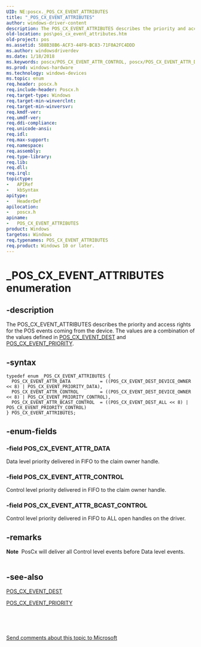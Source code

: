 ```yaml
---
UID: NE:poscx._POS_CX_EVENT_ATTRIBUTES
title: "_POS_CX_EVENT_ATTRIBUTES"
author: windows-driver-content
description: The POS_CX_EVENT_ATTRIBUTES describes the priority and access rights for the POS events coming from the device. The values are a combination of the values defined in POS_CX_EVENT_DEST and POS_CX_EVENT_PRIORITY.
old-location: pos\pos_cx_event_attributes.htm
old-project: pos
ms.assetid: 5B8B38B6-ACF3-44F9-BC83-71F0A2FC4DDD
ms.author: windowsdriverdev
ms.date: 1/18/2018
ms.keywords: poscx/POS_CX_EVENT_ATTR_CONTROL, poscx/POS_CX_EVENT_ATTR_DATA, poscx/POS_CX_EVENT_ATTR_BCAST_CONTROL, _POS_CX_EVENT_ATTRIBUTES, POS_CX_EVENT_ATTRIBUTES enumeration, POS_CX_EVENT_ATTR_CONTROL, POS_CX_EVENT_ATTRIBUTES, poscx/POS_CX_EVENT_ATTRIBUTES, POS_CX_EVENT_ATTR_BCAST_CONTROL, pos.pos_cx_event_attributes, POS_CX_EVENT_ATTR_DATA
ms.prod: windows-hardware
ms.technology: windows-devices
ms.topic: enum
req.header: poscx.h
req.include-header: Poscx.h
req.target-type: Windows
req.target-min-winverclnt: 
req.target-min-winversvr: 
req.kmdf-ver: 
req.umdf-ver: 
req.ddi-compliance: 
req.unicode-ansi: 
req.idl: 
req.max-support: 
req.namespace: 
req.assembly: 
req.type-library: 
req.lib: 
req.dll: 
req.irql: 
topictype:
-	APIRef
-	kbSyntax
apitype:
-	HeaderDef
apilocation:
-	poscx.h
apiname:
-	POS_CX_EVENT_ATTRIBUTES
product: Windows
targetos: Windows
req.typenames: POS_CX_EVENT_ATTRIBUTES
req.product: Windows 10 or later.
---
```


# _POS_CX_EVENT_ATTRIBUTES enumeration


## -description


The POS_CX_EVENT_ATTRIBUTES describes the priority and access rights for the POS events coming from the device. The values are a combination of the values defined in <a href="..\poscx\ne-poscx-_pos_cx_event_dest.md">POS_CX_EVENT_DEST</a> and <a href="..\poscx\ne-poscx-_pos_cx_event_priority.md">POS_CX_EVENT_PRIORITY</a>.


## -syntax


````
typedef enum _POS_CX_EVENT_ATTRIBUTES { 
  POS_CX_EVENT_ATTR_DATA           = ((POS_CX_EVENT_DEST_DEVICE_OWNER << 8) | POS_CX_EVENT_PRIORITY_DATA),
  POS_CX_EVENT_ATTR_CONTROL        = ((POS_CX_EVENT_DEST_DEVICE_OWNER << 8) | POS_CX_EVENT_PRIORITY_CONTROL),
  POS_CX_EVENT_ATTR_BCAST_CONTROL  = ((POS_CX_EVENT_DEST_ALL << 8) | POS_CX_EVENT_PRIORITY_CONTROL)
} POS_CX_EVENT_ATTRIBUTES;
````


## -enum-fields




### -field POS_CX_EVENT_ATTR_DATA

Data level priority delivered in FIFO to the claim owner handle.


### -field POS_CX_EVENT_ATTR_CONTROL

Control level priority delivered in FIFO to the claim owner handle.


### -field POS_CX_EVENT_ATTR_BCAST_CONTROL

Control level priority delivered in FIFO to ALL open handles on the driver.


## -remarks


<div class="alert"><b>Note</b>  PosCx will deliver all Control level events before Data level events.</div><div> </div>


## -see-also

<a href="..\poscx\ne-poscx-_pos_cx_event_dest.md">POS_CX_EVENT_DEST</a>

<a href="..\poscx\ne-poscx-_pos_cx_event_priority.md">POS_CX_EVENT_PRIORITY</a>

 

 

<a href="mailto:wsddocfb@microsoft.com?subject=Documentation%20feedback [pos\pos]:%20POS_CX_EVENT_ATTRIBUTES enumeration%20 RELEASE:%20(1/18/2018)&amp;body=%0A%0APRIVACY STATEMENT%0A%0AWe use your feedback to improve the documentation. We don't use your email address for any other purpose, and we'll remove your email address from our system after the issue that you're reporting is fixed. While we're working to fix this issue, we might send you an email message to ask for more info. Later, we might also send you an email message to let you know that we've addressed your feedback.%0A%0AFor more info about Microsoft's privacy policy, see http://privacy.microsoft.com/en-us/default.aspx." title="Send comments about this topic to Microsoft">Send comments about this topic to Microsoft</a>

